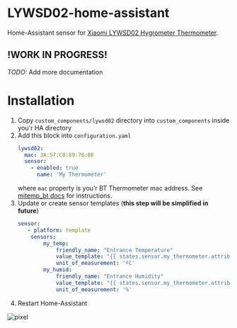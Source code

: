 # LYWSD02-home-assistant
Home-Assistant sensor for [Xiaomi LYWSD02 Hygrometer Thermometer](https://www.banggood.com/Xiaomi-Mijia-BT4_0-Wireless-Smart-Electric-Digital-IndoorOutdoor-Hygrometer-Thermometer-Clock-Tools-Set-p-1447044.html?rmmds=myorder&cur_warehouse=CN).

## !WORK IN PROGRESS!

*TODO:* Add more documentation 

# Installation

1. Copy `custom_components/lywsd02` directory into `custom_components` inside you'r HA directory
2. Add this block into `configuration.yaml`
    ```yaml
    lywsd02:
      mac: 3A:57:C8:89:70:BE
      sensor:
        - enabled: true
          name: 'My Thermometer'
    ```
    where `mac` property is you'r BT Thermometer mac address. See [mitemp_bt docs](https://www.home-assistant.io/components/mitemp_bt/#configuration)
    for instructions.
3. Update or create sensor templates (**this step will be simplified in future**)
    ```yaml
   sensor:
       - platform: template
        sensors:
            my_temp:
                friendly_name: "Entrance Temperature"
                value_template: "{{ states.sensor.my_thermometer.attributes.temperature }}"
                unit_of_measurement: 'ºC'
            my_humid:
                friendly_name: "Entrance Humidity"
                value_template: "{{ states.sensor.my_thermometer.attributes.humidity }}"
                unit_of_measurement: '%'
    ```
4. Restart Home-Assistant



![pixel](https://mc.yandex.ru/watch/53742889)
